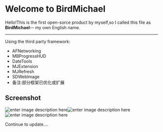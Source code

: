 Welcome to BirdMichael
===================


Hello!This is the first open-sorce product by myself,so I called this file as **BirdMichael**— my own English  name.



----------
Using the third party framework:


 - AFNetworking
 - MBProgressHUD
 - DateTools
 - MJExtension
 - MJRefresh
 - SDWebImage
 - 备注:部分框架已优化或扩展

 Screenshot
-------------

![enter image description here](http://birdmichael.com/wp-content/uploads/2015/09/IMG_0465.jpg)![enter image description here](http://birdmichael.com/wp-content/uploads/2015/09/IMG_0466.jpg)![enter image description here](http://birdmichael.com/wp-content/uploads/2015/09/QQ20150909-1.png)

Continue to update....



